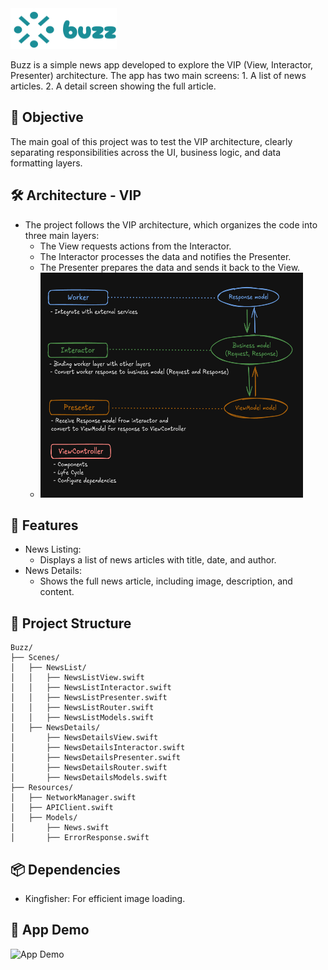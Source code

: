 
<img src="./docs/logo.png" alt="Logo" width="170" height="65" style="margin-right: 10px;">


Buzz is a simple news app developed to explore the VIP (View, Interactor, Presenter) architecture. The app has two main screens:
	1.	A list of news articles.
	2.	A detail screen showing the full article.

## 🎯 Objective

The main goal of this project was to test the VIP architecture, clearly separating responsibilities across the UI, business logic, and data formatting layers.

## 🛠️ Architecture - VIP
- The project follows the VIP architecture, which organizes the code into three main layers:
	- The View requests actions from the Interactor.
	- The Interactor processes the data and notifies the Presenter.
	- The Presenter prepares the data and sends it back to the View.
 	- <img src="./docs/vip.png" alt="Logo" width="420" height="360" style="margin-right: 10px;">

## 🚀 Features

-  News Listing:
	- Displays a list of news articles with title, date, and author.
- News Details:
	- Shows the full news article, including image, description, and content.

 ## 📂 Project Structure
 
```plaintext
Buzz/
├── Scenes/
│   ├── NewsList/
│   │   ├── NewsListView.swift
│   │   ├── NewsListInteractor.swift
│   │   ├── NewsListPresenter.swift
│   │   ├── NewsListRouter.swift
│   │   ├── NewsListModels.swift
│   ├── NewsDetails/
│       ├── NewsDetailsView.swift
│       ├── NewsDetailsInteractor.swift
│       ├── NewsDetailsPresenter.swift
│       ├── NewsDetailsRouter.swift
│       ├── NewsDetailsModels.swift
├── Resources/
│   ├── NetworkManager.swift
│   ├── APIClient.swift
│   ├── Models/
│       ├── News.swift
│       ├── ErrorResponse.swift
```

## 📦 Dependencies
- Kingfisher: For efficient image loading.

## 📸 App Demo
![App Demo](./docs/preview.gif)
